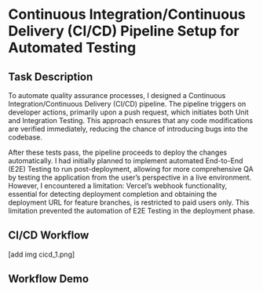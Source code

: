 # Continuous Integration/Continuous Delivery (CI/CD) Pipeline Setup for Automated Testing

## Task Description

To automate quality assurance processes, I designed a Continuous Integration/Continuous Delivery (CI/CD) pipeline. The pipeline triggers on developer actions, primarily upon a push request, which initiates both Unit and Integration Testing. This approach ensures that any code modifications are verified immediately, reducing the chance of introducing bugs into the codebase.

After these tests pass, the pipeline proceeds to deploy the changes automatically. I had initially planned to implement automated End-to-End (E2E) Testing to run post-deployment, allowing for more comprehensive QA by testing the application from the user’s perspective in a live environment. However, I encountered a limitation: Vercel’s webhook functionality, essential for detecting deployment completion and obtaining the deployment URL for feature branches, is restricted to paid users only. This limitation prevented the automation of E2E Testing in the deployment phase.

## CI/CD Workflow

[add img cicd_1.png]

## Workflow Demo
